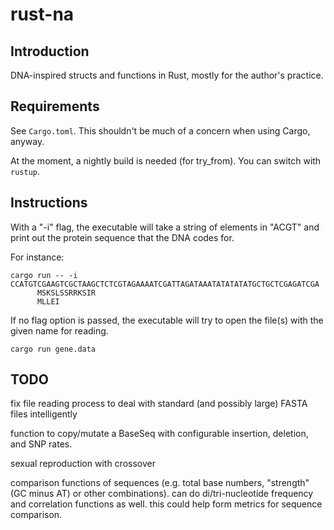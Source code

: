 # rust-na

## Introduction

DNA-inspired structs and functions in Rust, mostly for the author's practice.

## Requirements

See `Cargo.toml`. This shouldn't be much of a concern when using Cargo, anyway.

At the moment, a nightly build is needed (for try_from). You can switch with `rustup`.

## Instructions

With a "-i" flag, the executable will take a string of elements in "ACGT" and print out the protein sequence that the DNA codes for.

For instance:

```
cargo run -- -i CCATGTCGAAGTCGCTAAGCTCTCGTAGAAAATCGATTAGATAAATATATATATGCTGCTCGAGATCGA
      MSKSLSSRRKSIR
      MLLEI
```

If no flag option is passed, the executable will try to open the file(s) with the given name for reading.

```
cargo run gene.data
```

## TODO

fix file reading process to deal with standard (and possibly large) FASTA files intelligently

function to copy/mutate a BaseSeq with configurable insertion, deletion, and SNP rates.

sexual reproduction with crossover

comparison functions of sequences (e.g. total base numbers, "strength" (GC minus AT) or other combinations). can do di/tri-nucleotide frequency and correlation functions as well. this could help form metrics for sequence comparison.
